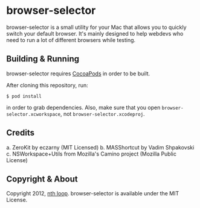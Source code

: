 browser-selector
========================================

browser-selector is a small utility for your Mac that allows you to
quickly switch your default browser. It's mainly designed to help
webdevs who need to run a lot of different browsers while testing.

Building & Running
----------------------------------------

browser-selector requires [CocoaPods][] in order to be built.

After cloning this repository, run:

    $ pod install

in order to grab dependencies. Also, make sure that you open
`browser-selector.xcworkspace`, not `browser-selector.xcodeproj`.

Credits
----------------------------------------

  a. ZeroKit by eczarny (MIT Licensed)
  b. MASShortcut by Vadim Shpakovski
  c. NSWorkspace+Utils from Mozilla's Camino project (Mozilla Public
      License)

Copyright & About
----------------------------------------

Copyright 2012, [nth loop][]. browser-selector is available under the
MIT License.

  [nth loop]: http://nthloop.com
  [CocoaPods]: http://cocoapods.org/
